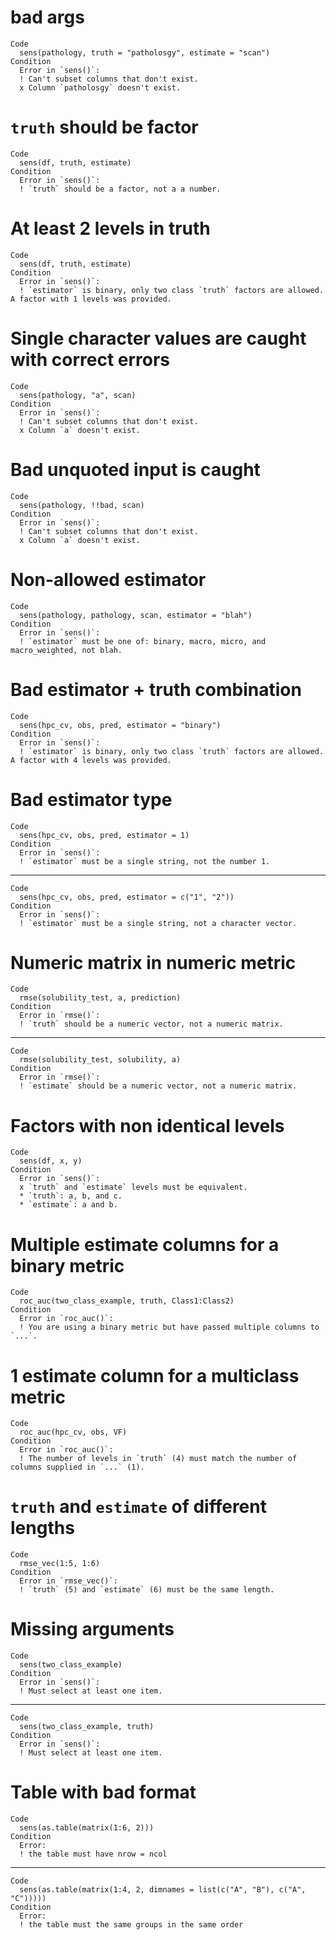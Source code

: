# bad args

    Code
      sens(pathology, truth = "patholosgy", estimate = "scan")
    Condition
      Error in `sens()`:
      ! Can't subset columns that don't exist.
      x Column `patholosgy` doesn't exist.

# `truth` should be factor

    Code
      sens(df, truth, estimate)
    Condition
      Error in `sens()`:
      ! `truth` should be a factor, not a a number.

# At least 2 levels in truth

    Code
      sens(df, truth, estimate)
    Condition
      Error in `sens()`:
      ! `estimator` is binary, only two class `truth` factors are allowed. A factor with 1 levels was provided.

# Single character values are caught with correct errors

    Code
      sens(pathology, "a", scan)
    Condition
      Error in `sens()`:
      ! Can't subset columns that don't exist.
      x Column `a` doesn't exist.

# Bad unquoted input is caught

    Code
      sens(pathology, !!bad, scan)
    Condition
      Error in `sens()`:
      ! Can't subset columns that don't exist.
      x Column `a` doesn't exist.

# Non-allowed estimator

    Code
      sens(pathology, pathology, scan, estimator = "blah")
    Condition
      Error in `sens()`:
      ! `estimator` must be one of: binary, macro, micro, and macro_weighted, not blah.

# Bad estimator + truth combination

    Code
      sens(hpc_cv, obs, pred, estimator = "binary")
    Condition
      Error in `sens()`:
      ! `estimator` is binary, only two class `truth` factors are allowed. A factor with 4 levels was provided.

# Bad estimator type

    Code
      sens(hpc_cv, obs, pred, estimator = 1)
    Condition
      Error in `sens()`:
      ! `estimator` must be a single string, not the number 1.

---

    Code
      sens(hpc_cv, obs, pred, estimator = c("1", "2"))
    Condition
      Error in `sens()`:
      ! `estimator` must be a single string, not a character vector.

# Numeric matrix in numeric metric

    Code
      rmse(solubility_test, a, prediction)
    Condition
      Error in `rmse()`:
      ! `truth` should be a numeric vector, not a numeric matrix.

---

    Code
      rmse(solubility_test, solubility, a)
    Condition
      Error in `rmse()`:
      ! `estimate` should be a numeric vector, not a numeric matrix.

# Factors with non identical levels

    Code
      sens(df, x, y)
    Condition
      Error in `sens()`:
      x `truth` and `estimate` levels must be equivalent.
      * `truth`: a, b, and c.
      * `estimate`: a and b.

# Multiple estimate columns for a binary metric

    Code
      roc_auc(two_class_example, truth, Class1:Class2)
    Condition
      Error in `roc_auc()`:
      ! You are using a binary metric but have passed multiple columns to `...`.

# 1 estimate column for a multiclass metric

    Code
      roc_auc(hpc_cv, obs, VF)
    Condition
      Error in `roc_auc()`:
      ! The number of levels in `truth` (4) must match the number of columns supplied in `...` (1).

# `truth` and `estimate` of different lengths

    Code
      rmse_vec(1:5, 1:6)
    Condition
      Error in `rmse_vec()`:
      ! `truth` (5) and `estimate` (6) must be the same length.

# Missing arguments

    Code
      sens(two_class_example)
    Condition
      Error in `sens()`:
      ! Must select at least one item.

---

    Code
      sens(two_class_example, truth)
    Condition
      Error in `sens()`:
      ! Must select at least one item.

# Table with bad format

    Code
      sens(as.table(matrix(1:6, 2)))
    Condition
      Error:
      ! the table must have nrow = ncol

---

    Code
      sens(as.table(matrix(1:4, 2, dimnames = list(c("A", "B"), c("A", "C")))))
    Condition
      Error:
      ! the table must the same groups in the same order

